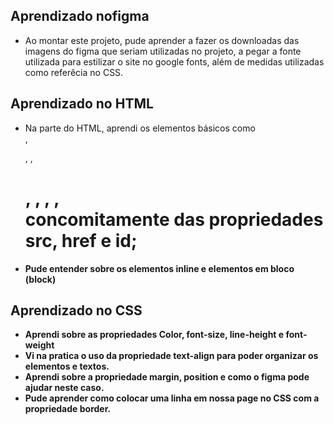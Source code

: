 ## Aprendizado nofigma ##
- Ao montar este projeto, pude aprender a fazer os downloadas das imagens do figma que seriam utilizadas no projeto, a pegar a fonte utilizada para estilizar o site no google fonts,
além de medidas utilizadas como referêcia no CSS.
## Aprendizado no HTML ## 
- Na parte do HTML, aprendi os elementos básicos como <div>, <p>, <a>, <h1>, <img>, <span>, <strong>, <br> concomitamente das propriedades src, href e id;
- Pude entender sobre os elementos inline e elementos em bloco (block)
## Aprendizado no CSS ##
- Aprendi sobre as propriedades Color, font-size, line-height e font-weight
- Vi na pratica o uso da propriedade text-align para poder organizar os elementos e textos.
- Aprendi sobre a propriedade margin, position e como o figma pode ajudar neste caso. 
- Pude aprender como colocar uma linha em nossa page no CSS com a propriedade border. 
